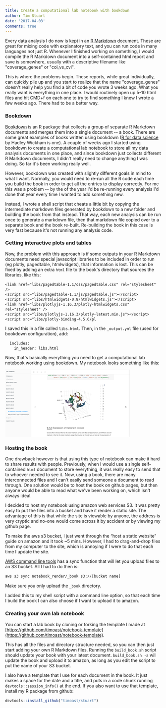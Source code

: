 ```yaml
---
title: Create a computational lab notebook with bookdown
author: Tim Stuart
date: '2017-04-03'
comments: true
---
```


Every data analysis I do now is kept in an [R Markdown](http://rmarkdown.rstudio.com) document. These are great for mixing code with explanatory text, and you can run code in many languages not just R. Whenever I finished working on something, I would compile the R Markdown document into a self-contained html report and save is somewhere, usually with a descriptive filename like "coverage_genes" or "col_vs_cvi".

<!--break-->

This is where the problems begin. These reports, while great individually, can quickly pile up and you start to realize that the name "coverage_genes" doesn't really help you find a bit of code you wrote 3 weeks ago. What you really want is everything in one place. I would routinely open up 5-10 html files and hit CMD+f on each one to try to find something I knew I wrote a few weeks ago. There had to be a better way.

### Bookdown

[Bookdown](http://bookdown.org) is an R package that collects a group of separate R Markdown documents and merges them into a single document -- a book. There are some great examples of books written using bookdown ([R for data science](http://r4ds.had.co.nz/) by Hadley Wickham is one). A couple of weeks ago I started using bookdown to create a computational lab notebook to store all my data analysis documents in one place, and since bookdown just collects different R Markdown documents, I didn't really need to change anything I was doing. So far it's been working really well.

However, bookdown was created with slightly different goals in mind to what I want. Normally, you would need to re-run all the R code each time you build the book in order to get all the entries to display correctly. For me this was a problem -- by the of the year I'd be re-running every analysis I'd done that year every time I wanted to add something new.

Instead, I wrote a shell script that cheats a little bit by copying the intermediate markdown files generated by bookdown to a new folder and building the book from that instead. That way, each new analysis can be run once to generate a markdown file, then that markdown file copied over to a separate book and the book re-built. Re-building the book in this case is very fast because it's not running any analysis code.

### Getting interactive plots and tables

Now, the problem with this approach is if some outputs in your R Markdown documents need special javascript libraries to be included in order to run (eg plotly, pagedtable, htmlwidgets), that information is lost. This can be fixed by adding an extra `html` file to the book's directory that sources the libraries, like this:

```
<link href="libs/pagedtable-1.1/css/pagedtable.css" rel="stylesheet" />
<script src="libs/pagedtable-1.1/js/pagedtable.js"></script>
<script src="libs/htmlwidgets-0.8/htmlwidgets.js"></script>
<link href="libs/plotlyjs-1.16.3/plotly-htmlwidgets.css" rel="stylesheet" />
<script src="libs/plotlyjs-1.16.3/plotly-latest.min.js"></script>
<script src="libs/plotly-binding-4.5.6/pl
```

I saved this in a file called `libs.html`. Then, in the `_output.yml` file (used for bookdown configuration), add:

```
  includes:
    in_header: libs.html
```

Now, that's basically everything you need to get a computational lab notebook working using bookdown. My notebook looks something like this:

<img src="/assets/notebook.png" alt="Drawing" style="width: 80%;"/>

### Hosting the book

One drawback however is that using this type of notebook can make it hard to share results with people. Previously, when I would use a single self-contained `html` document to store everything, it was really easy to send that to whoever needed to see it. Now, using a book, there are many interconnected files and I can't easily send someone a document to read through. One solution would be to host the book on github pages, but then anyone would be able to read what we've been working on, which isn't always ideal.

I decided to host my notebook using amazon web services S3. It was pretty easy to put the files into a bucket and have it render a static site. The advantage of this is that while the site is viewable by anyone, the address is very cryptic and no-one would come across it by accident or by viewing my github page.

To make the aws s3 bucket, I just went through the “host a static website” guide on amazon and it took ~5 mins. However, I had to drag-and-drop files from my computer to the site, which is annoying if I were to do that each time I update the site.

[AWS command line tools](http://docs.aws.amazon.com/cli/latest/userguide/installing.html) has a sync function that will let you upload files to an S3 bucket. All I had to do then is:

```bash
aws s3 sync notebook_render/_book s3://[bucket name]
```

Make sure you only upload the `_book` directory.

I added this to my shell script with a command line option, so that each time I build the book I can also choose if I want to upload it to amazon.

### Creating your own lab notebook

You can start a lab book by cloning or forking the template I made at [https://github.com/timoast/notebook-template](https://github.com/timoast/notebook-template).

This has all the files and directory structure needed, so you can then just start adding your own R Markdown files. Running the `build_book.sh` script should update your book with your latest document. `build_book.sh -a` will update the book and upload it to amazon, as long as you edit the script to put the name of your S3 bucket.

I also have a template that I use for each document in the book. It just makes a space for the date and a title, and puts in a code chunk running `devtools::session_info()` at the end. If you also want to use that template, install my R package from github:

```r
devtools::install_github("timoast/stuart")
```
